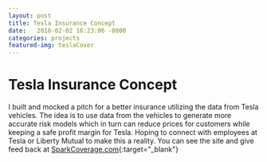 ```yaml
---
layout: post
title: Tesla Insurance Concept
date:   2018-02-02 16:23:06 -0800
categories: projects
featured-img: teslaCover
---
```


# Tesla Insurance Concept

I built and mocked a pitch for a better insurance utilizing the data from Tesla vehicles. The idea is to use data from the vehicles to generate more accurate risk models which in turn can reduce prices for customers while keeping a safe profit margin for Tesla. Hoping to connect with employees at Tesla or Liberty Mutual to make this a reality. You can see the site and give feed back at [SparkCoverage.com](http://sparkcoverage.com){:target="_blank"}